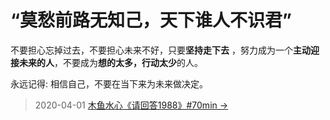 # “莫愁前路无知己，天下谁人不识君”

不要担心忘掉过去，不要担心未来不好，只要**坚持走下去** ，努力成为一个**主动迎接未来的人**，不要成为**想的太多，行动太少**的人。

永远记得: 相信自己，不要在当下来为未来做决定。

> 2020-04-01 [木鱼水心《请回答1988》#70min -> ](https://www.bilibili.com/video/BV1Tt4y1U7wS?t=4209) 

